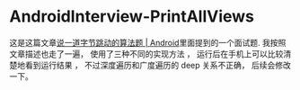 # AndroidInterview-PrintAllViews

这是这篇文章[说一道字节跳动的算法题 | Android](https://mp.weixin.qq.com/s?__biz=MzAxMTI4MTkwNQ==&mid=2650828897&idx=2&sn=249a4fbb3c0150770779f02292424bbd&chksm=80b7a4ffb7c02de96d03b73389e6bc9e84b414ac6015308b1b86e59b15d6a97b53b3818ba585&mpshare=1&scene=1&srcid=&sharer_sharetime=1568857013580&sharer_shareid=60bd7acea7881a97fbf9a6126d3e88d3#rd)里面提到的一个面试题.
我按照文章描述也走了一遍， 使用了三种不同的实现方法 ， 运行后在手机上可以比较清楚地看到运行结果 ， 不过深度遍历和广度遍历的 deep 关系不正确， 后续会修改一下。